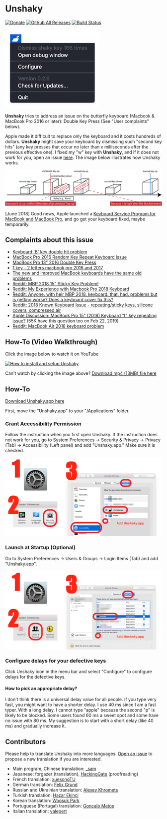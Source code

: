 # Unshaky
[![Donate](https://img.shields.io/badge/Donate-PayPal-green.svg)](https://www.paypal.com/cgi-bin/webscr?cmd=_s-xclick&hosted_button_id=JLLGBFQKTTX9W&source=url) [![Github All Releases](https://img.shields.io/github/downloads/aahung/Unshaky/total.svg)](https://github.com/aahung/Unshaky/releases) [![Build Status](https://travis-ci.org/aahung/Unshaky.svg?branch=master)](https://travis-ci.org/aahung/Unshaky)

![Menubar](README/menubar.png)

**Unshaky** tries to address an issue on the butterfly keyboard (Macbook & MacBook Pro 2016 or later): Double Key Press (See "User complaints" below). 

Apple made it difficult to replace only the keyboard and it costs hundreds of dollars. **Unshaky** might save your keyboard by dismissing such "second key hits" (any key presses that occur no later than x milliseconds after the previous effective one). I fixed my "w" key with **Unshaky**, and if it does not work for you, open an issue [here](https://github.com/aahung/Unshaky/issues). The image below illustrates how Unshaky works.

![How Unshaky works](README/how-unshaky-works.png)

[June 2018] Good news, Apple launched a [Keyboard Service Program for MacBook and MacBook Pro](https://www.apple.com/ca/support/keyboard-service-program-for-macbook-and-macbook-pro/), and go get your keyboard fixed, maybe temporarily.

## Complaints about this issue

- [Keyboard 'B' key double hit problem](https://www.ifixit.com/Answers/View/402016/Keyboard+%27B%27+key+double+hit+problem)
- [MacBook Pro 2016 Random Key Repeat Keyboard Issue](https://discussions.apple.com/thread/7840547)
- [MacBook Pro 13" 2016 Double Key Press](https://forums.macrumors.com/threads/macbook-pro-13-2016-double-key-press.2025843/)
- [1 key - 2 letters macbook pro 2016 and 2017](https://apple.stackexchange.com/questions/293523/1-key-2-letters-macbook-pro-2016-and-2017)
- [The new and improved MacBook keyboards have the same old problems](https://theoutline.com/post/6409/the-new-and-improved-macbook-keyboards-have-the-same-old-problems?zd=1&zi=4qyu5ngi)
- [Reddit: MBP 2018 15" Sticky Key Problem!](https://www.reddit.com/r/macbook/comments/9n8qkg/mbp_2018_15_sticky_key_problem/)
- [Reddit: My Experience with Macbook Pro 2018 Keyboard](https://www.reddit.com/r/macbook/comments/9n8hgi/my_experience_with_macbook_pro_2018_keyboard/)
- [Reddit: Anyone. with heir MBP 2018. keyboard. that. had. problems but is getting worse? Does a keyboard cover fix this?](https://www.reddit.com/r/macbookpro/comments/a1yul8/anyone_with_heir_mbp_2018_keyboard_that_had/)
- [Reddit: 2018 Known Keyboard Issue - repeating/sticky keys, silicone covers, compressed air](https://www.reddit.com/r/macbookpro/comments/a5jzyu/2018_known_keyboard_issue_repeatingsticky_keys/)
- [Apple Discussion: MacBook Pro 15" (2018) Keyboard "t" key repeating issue?](https://discussions.apple.com/thread/8536157) (55K have this question too on Feb 22, 2019)
- [Reddit: MacBook Air 2018 keyboard problem](https://www.reddit.com/r/macbookair/comments/ak9ptt/macbook_air_2018_keyboard_problem/)

## How-To (Video Walkthrough)

Click the image below to watch it on YouTube

[![How to install and setup Unshaky](https://img.youtube.com/vi/ppaeCBLCfu0/0.jpg)](http://www.youtube.com/watch?v=ppaeCBLCfu0 "How to install and setup Unshaky")

Can't watch by clicking the image above? [Download mp4 (13MB) file here](https://files.nestederror.cf/file/-public-/How%20to%20install%20and%20setup%20Unshaky.mp4)

## How-To

[Download Unshaky.app here](https://github.com/aahung/Unshaky/releases)

First, move the "Unshaky.app" to your "/Applications" folder.

### Grant Accessibility Permission

Follow the instruction when you first open Unshaky. If the instruction does not work for you, go to System Preferences -> Security & Privacy -> Privacy (Tab) -> Accessibility (Left panel) and add "Unshaky.app." Make sure it is checked.

![Grant Accessibility Permission](README/how-to-1.png)

### Launch at Startup (Optional)

Go to System Preferences -> Users & Groups -> Login Items (Tab) and add "Unshaky.app".

![Grant Accessibility Permission](README/how-to-2.png)

### Configure delays for your defective keys

Click Unshaky icon in the menu bar and select "Configure" to configure delays for the defective keys.

#### How to pick an appropriate delay?

I don't think there is a universal delay value for all people. If you type very fast, you might want to have a shorter delay. I use 40 ms since I am a fast typer. With a long delay, I cannot type "apple" because the second "p" is likely to be blocked. Some users found 60 ms a sweet spot and some have no issue with 80 ms. My suggestion is to start with a short delay (like 40 ms) and gradually increase it.

## Contributors

Please help to translate Unshaky into more languages. [Open an issue](https://github.com/aahung/Unshaky/issues/new/choose) to propose a new translation if you are interested.

- Main program, Chinese translation: [_sam](https://nestederror.com)
- Japanese: forgazer (translation), [HackingGate](https://github.com/HackingGate) (proofreading)
- French translation: [xuesongTU](https://github.com/xuesongTU)
- German translation: [Felix Grund](https://github.com/ataraxie)
- Russian and Ukrainian translation: [Alexey Khromets](https://github.com/akhromets)
- Turkish translation: [Hazar Ekinci](https://github.com/hazar-e)
- Korean translation: [Woosuk Park](https://github.com/readingsnail)
- Portuguese (Portugal) translation: [Gonçalo Matos](https://github.com/GoncaloCdM)
- Italian translation: [valepert](https://github.com/valepert)
